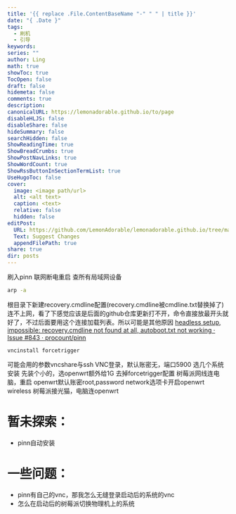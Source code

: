 ```yaml
---
title: '{{ replace .File.ContentBaseName "-" " " | title }}'
date: "{ .Date }"
tags:
  - 刷机
  - 引导
keywords: 
series: ""
author: Ling
math: true
showToc: true
TocOpen: false
draft: false
hidemeta: false
comments: true
description: 
canonicalURL: https://lemonadorable.github.io/to/page
disableHLJS: false
disableShare: false
hideSummary: false
searchHidden: false
ShowReadingTime: true
ShowBreadCrumbs: true
ShowPostNavLinks: true
ShowWordCount: true
ShowRssButtonInSectionTermList: true
UseHugoToc: false
cover:
  image: <image path/url>
  alt: <alt text>
  caption: <text>
  relative: false
  hidden: false
editPost:
  URL: https://github.com/LemonAdorable/lemonadorable.github.io/tree/master/content
  Text: Suggest Changes
  appendFilePath: true
share: true
dir: posts
---
```


刷入pinn
联网断电重启
查所有局域网设备
```bash
arp -a
```
根目录下新建recovery.cmdline配置(recovery.cmdline被cmdline.txt替换掉了)
连不上网，看了下感觉应该是后面的github仓库更新打不开，命令直接放最开头就好了，不过后面要用这个连接加载列表。所以可能是其他原因
[headless setup, impossible: recovery.cmdline not found at all, autoboot.txt not working · Issue #843 · procount/pinn](https://github.com/procount/pinn/issues/843)

```plaintext
vncinstall forcetrigger
```
可能会用的参数vncshare与ssh
VNC登录，默认账密无，端口5900
选几个系统安装
先装个小的，选openwrt额外给1G
去掉forcetrigger配置
树莓派网线连电脑，重启
openwrt默认账密root,password
network选项卡开启openwrt wireless
树莓派接光猫，电脑连openwrt
# 暂未探索：
- pinn自动安装
# 一些问题：
- pinn有自己的vnc，那我怎么无缝登录启动后的系统的vnc
- 怎么在启动后的树莓派切换物理机上的系统
